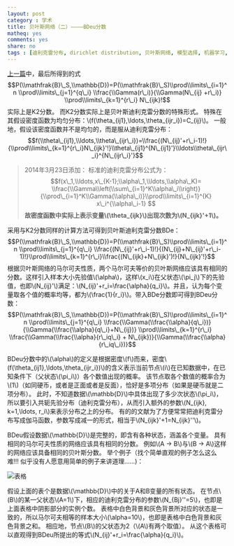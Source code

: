 ```yaml
---
layout: post 
category : 学术
title: 贝叶斯网络（二）————BDeu分数
matheq: yes
comments: yes
share: no
tags : [迪利克雷分布, dirichlet distribution, 贝叶斯网络, 模型选择, 机器学习, bdeu]  
---
```


[上一篇](http://yanshuo.name/cn/2014/02/dirichlet/ "贝叶斯网络（一）————模型选择与迪利克雷分布")中，最后所得到的式
$$P(\\mathfrak{B}\_S,\\mathbb{D})=P(\\mathfrak{B}\_S)\\prod\\limits\_{i=1}^n \\prod\\limits\_{j=1}^{q\_i} \\frac{\\Gamma(r\_i)}{\\Gamma(N\_{ij} +r\_i)} \\prod\\limits\_{k=1}^{r\_i} N\_{ijk}!$$
实际上是K2分数。
而K2分数实际上是贝叶斯迪利克雷分数的特殊形式。
特殊在其假设密度函数为均匀分布：\\(f(\\theta\_{ij1},\\ldots,\\theta\_{ijr\_i})=C\_{ij}\\)。
一般地，假设该密度函数并不是均匀的，而是服从迪利克雷分布：
 $$f(\\theta\_{ij1},\\ldots,\\theta\_{ijr\_i})=\\frac{(N\_{ij}'+r\_i-1)!}{\\prod\\limits\_{k=1}^{r\_i}N\_{ijk}'!}\\theta\_{ij1}^{N\_{ij1}'}\\ldots\\theta\_{ijr\_i}^{N\_{ijr\_i}'}$$

> 2014年3月23日添加：
> 标准的迪利克雷分布公式为：
> $$f(x\_1,\\ldots,x\_{K-1};\\alpha\_1,\\ldots,\\alpha\_K)= \\frac{\\Gamma\\left(\\sum\_{i=1}^K\\alpha\_i\\right)}{\\prod\_{i=1}^K\\Gamma(\\alpha\_i)}\\prod\\limits\_{i=1}^{K} x\_i^{\\alpha\_i-1} $$
> __故密度函数中实际上表示变量\\(\\theta\_{ijk}\\)出现次数为\\(N\_{ijk}'+1\\)。__ 

采用与K2分数同样的计算方法可得到贝叶斯迪利克雷分数BDe：
$$P(\\mathfrak{B}\_S,\\mathbb{D})=P(\\mathfrak{B}\_S)\\prod\\limits\_{i=1}^n \\prod\\limits\_{j=1}^{q\_i} \\frac{(N\_{ij}'+r\_i-1)!}{(N\_{ij}+N\_{ij}'+r\_i-1)!}\\prod\\limits\_{k=1}^{r\_i}\\frac{(N\_{ijk}+N\_{ijk}')!}{N\_{ijk}'!}$$
根据贝叶斯网络的马尔可夫性质，两个马尔可夫等价的贝叶斯网络应该具有相同的分数。这样引入样本大小先验值\\(\\alpha\\)，这样\\(x\_i\\)在父状态\\(\pi\_j\\)下的先验值，也即\\(N\_{ij}'\\)满足：\\(N\_{ij}'+r\_i=\frac{\alpha}{q\_i}\\)。并且，认为每个变量取各个值的概率均等，都为\\(\\frac{1}{r\_i}\\)。带入BDe分数即可得到BDeu分数：
$$P(\\mathfrak{B}\_S,\\mathbb{D})=P(\\mathfrak{B}\_S)\\prod\\limits\_{i=1}^n \\prod\\limits\_{j=1}^{q\_i} \\frac{\\Gamma(\\frac{\\alpha}{q\_i})}{\\Gamma(\\frac{\\alpha}{q\_i}+N\_{ij})} \\prod\\limits\_{k=1}^{r\_i} \\frac{\\Gamma(\\frac{\\alpha}{r\_iq\_i} + N\_{ijk})}{\\Gamma(\\frac{\\alpha}{r\_iq\_i})}$$

BDeu分数中的\\(\\alpha\\)的定义是根据密度\\(f\\)而来，密度\\(f(\\theta\_{ij1},\\ldots,\\theta\_{ijr\_i})\\)的含义表示当前节点\\(i\\)在已知数据中，在已知条件下（父状态\\(\\pi\_i\\)）各个数值出现的概率。
该节点取各个数值的概率合为\\(1\\)（如同硬币，或者是正面或者是反面），恰好是多项分布（如果是硬币就是二项分布）。
此时，不知道数据\\(\\mathbb{D}\\)中具体出现了多少次状态\\(\\pi\_i\\)，所以要引入共轭先验分布（迪利克雷分布），从而引入额外的参数\\(N\_{ijk}, k=1,\\ldots, r\_i\\)来表示分布之上的分布。
有的的文献为了方便常常把迪利克雷分布写成伽马函数，参数写成减一的形式，相当于\\(N\_{ijk}'+1=N\_{ijk}''\\)。

BDeu假设数据\\(\\mathbb{D}\\)是完整的，即含有各种状态，涵盖各个变量。
具有相同的马尔可夫性质的网络应该具有相同的分数。
例如\\(A -> B\\)与\\(B -> A\\)这样的网络应该具备相同的贝叶斯分数。
举个例子（找个简单直观的例子怎么这么难!!! 似乎没有人愿意用简单的例子来讲道理……)： 

![表格](https://2s66lw.blu.livefilestore.com/y2pfE136N7MTZ50yIqApvkwxOyqXxUrnBlVE1GRGFhIEAHTAwtx7O9Kmf3pihzTO7hTVfqLM2hj5JCQ4655DYtyzNxRqQ3NveWPWCSj61bc0mk/tb.png)

假设上面的表个是数据\\(\\mathbb{D}\\)中的关于A和B变量的所有状态。
在节点\\(B\\)的某一父状态\\(A=1\\)下，相应的迪利克雷分布的参数\\(N\_{Bj}''=5\\)，也即是上面表格中阴影部分的实例个数。
表格中白色背景和灰色背景所对应的状态是一致的，所以马尔可夫相等的样本大小\\(\\alpha=10\\)，也即是表格中白色背景和灰色背景之和。
相应地，节点\\(B\\)的父状态为2（\\(A\\)有两个取值）。
从这个表格可以直观得到BDeu所提出的等式\\(N\_{ij}'+r\_i=\\frac{\\alpha}{q\_i}\\)。
